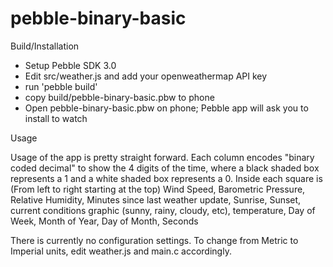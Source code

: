 # pebble-binary-basic

Build/Installation
- Setup Pebble SDK 3.0
- Edit src/weather.js and add your openweathermap API key
- run 'pebble build'
- copy build/pebble-binary-basic.pbw to phone
- Open pebble-binary-basic.pbw on phone; Pebble app will ask you to install to watch

Usage

Usage of the app is pretty straight forward. Each column encodes "binary coded decimal" to show the 4 digits of the time, where a black shaded box represents a 1 and a white shaded box represents a 0. Inside each square is (From left to right starting at the top) Wind Speed, Barometric Pressure, Relative Humidity, Minutes since last weather update, Sunrise, Sunset, current conditions graphic (sunny, rainy, cloudy, etc), temperature, Day of Week, Month of Year, Day of Month, Seconds

There is currently no configuration settings. To change from Metric to Imperial units, edit weather.js and main.c accordingly.
